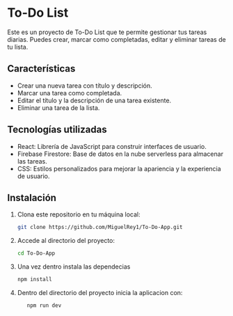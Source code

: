 # To-Do List

Este es un proyecto de To-Do List que te permite gestionar tus tareas diarias. Puedes crear, marcar como completadas, editar y eliminar tareas de tu lista.

## Características

- Crear una nueva tarea con título y descripción.
- Marcar una tarea como completada.
- Editar el título y la descripción de una tarea existente.
- Eliminar una tarea de la lista.

## Tecnologías utilizadas

- React: Librería de JavaScript para construir interfaces de usuario.
- Firebase Firestore: Base de datos en la nube serverless para almacenar las tareas.
- CSS: Estilos personalizados para mejorar la apariencia y la experiencia de usuario.

## Instalación

1. Clona este repositorio en tu máquina local:

   ```bash
   git clone https://github.com/MiguelRey1/To-Do-App.git

   ```

2. Accede al directorio del proyecto:

   ```bash
   cd To-Do-App

   ```

3. Una vez dentro instala las dependecias

   ```bash
   npm install

   ```

4. Dentro del directorio del proyecto inicia la aplicacion con:

   ```bash
      npm run dev
   ```
